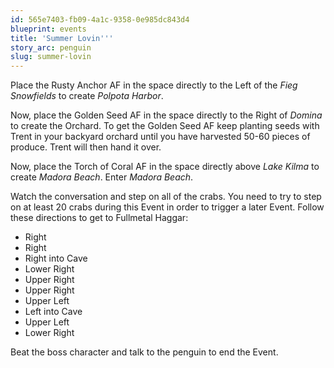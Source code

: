 ```yaml
---
id: 565e7403-fb09-4a1c-9358-0e985dc843d4
blueprint: events
title: 'Summer Lovin'''
story_arc: penguin
slug: summer-lovin
---
```

Place the Rusty Anchor AF in the space directly to the Left of the *Fieg Snowfields* to create *Polpota Harbor*.

Now, place the Golden Seed AF in the space directly to the Right of *Domina* to create the Orchard. To get the Golden Seed AF keep planting seeds with Trent in your backyard orchard until you have harvested 50-60 pieces of produce. Trent will then hand it over.

Now, place the Torch of Coral AF in the space directly above *Lake Kilma* to create *Madora Beach*. Enter *Madora Beach*.

Watch the conversation and step on all of the crabs. You need to try to step on at least 20 crabs during this Event in order to trigger a later Event. Follow these directions to get to Fullmetal Haggar:

* Right
* Right
* Right into Cave
* Lower Right
* Upper Right
* Upper Right
* Upper Left
* Left into Cave
* Upper Left
* Lower Right

Beat the boss character and talk to the penguin to end the Event.